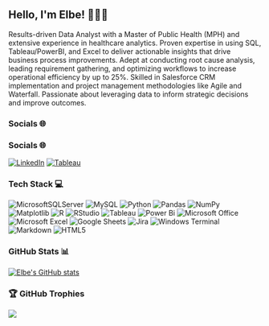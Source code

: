 ## Hello, I'm Elbe! 👩🏾‍💻

Results-driven Data Analyst with a Master of Public Health (MPH) and extensive experience in healthcare analytics. Proven expertise in using SQL, Tableau/PowerBI, and Excel to deliver actionable insights that drive business process improvements. Adept at conducting root cause analysis, leading requirement gathering, and optimizing workflows to increase operational efficiency by up to 25%. Skilled in Salesforce CRM implementation and project management methodologies like Agile and Waterfall. Passionate about leveraging data to inform strategic decisions and improve outcomes.

### Socials 🌐

### Socials 🌐
[![LinkedIn](https://img.shields.io/badge/LinkedIn-%230077B5.svg?logo=linkedin&logoColor=white)](https://linkedin.com/in/elbebiniam) [![Tableau](https://img.shields.io/badge/Tableau-%23E97627.svg?logo=tableau&logoColor=white)](https://public.tableau.com/app/profile/databyelbe)


### Tech Stack 💻
![MicrosoftSQLServer](https://img.shields.io/badge/Microsoft%20SQL%20Server-CC2927?style=for-the-badge&logo=microsoft%20sql%20server&logoColor=white) ![MySQL](https://img.shields.io/badge/mysql-4479A1.svg?style=for-the-badge&logo=mysql&logoColor=white) ![Python](https://img.shields.io/badge/python-3670A0?style=for-the-badge&logo=python&logoColor=ffdd54) ![Pandas](https://img.shields.io/badge/pandas-%23150458.svg?style=for-the-badge&logo=pandas&logoColor=white) ![NumPy](https://img.shields.io/badge/numpy-%23013243.svg?style=for-the-badge&logo=numpy&logoColor=white) ![Matplotlib](https://img.shields.io/badge/Matplotlib-%23ffffff.svg?style=for-the-badge&logo=Matplotlib&logoColor=black) ![R](https://img.shields.io/badge/r-%23276DC3.svg?style=for-the-badge&logo=r&logoColor=white) ![RStudio](https://img.shields.io/badge/RStudio-4285F4?style=for-the-badge&logo=rstudio&logoColor=white) ![Tableau](https://img.shields.io/badge/Tableau-E97627?style=for-the-badge&logo=Tableau&logoColor=white) ![Power Bi](https://img.shields.io/badge/power_bi-F2C811?style=for-the-badge&logo=powerbi&logoColor=black) ![Microsoft Office](https://img.shields.io/badge/Microsoft_Office-D83B01?style=for-the-badge&logo=microsoft-office&logoColor=white) ![Microsoft Excel](https://img.shields.io/badge/Microsoft_Excel-217346?style=for-the-badge&logo=microsoft-excel&logoColor=white) ![Google Sheets](https://img.shields.io/badge/Google%20Sheets-34A853?style=for-the-badge&logo=google-sheets&logoColor=white) ![Jira](https://img.shields.io/badge/jira-%230A0FFF.svg?style=for-the-badge&logo=jira&logoColor=white) ![Windows Terminal](https://img.shields.io/badge/Windows%20Terminal-%234D4D4D.svg?style=for-the-badge&logo=windows-terminal&logoColor=white) ![Markdown](https://img.shields.io/badge/markdown-%23000000.svg?style=for-the-badge&logo=markdown&logoColor=white) ![HTML5](https://img.shields.io/badge/html5-%23E34F26.svg?style=for-the-badge&logo=html5&logoColor=white) 

### GitHub Stats 📊
[![Elbe's GitHub stats](https://github-readme-stats.vercel.app/api?username=elbebiniam&show_icons=true&theme=onedark)](https://github.com/elbebiniam/github-readme-stats)


### 🏆 GitHub Trophies
![](https://github-profile-trophy.vercel.app/?username=elbebiniam&theme=onedark&no-frame=false&no-bg=false&margin-w=4)



<!-- Proudly created with GPRM ( https://gprm.itsvg.in ) -->



